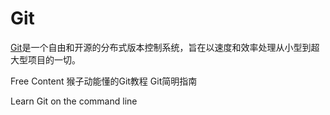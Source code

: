 # Git

[Git](https://git-scm.com/)是一个自由和开源的分布式版本控制系统，旨在以速度和效率处理从小型到超大型项目的一切。

<ResourceGroupTitle>Free Content</ResourceGroupTitle>
<BadgeLink badgeText='Course' colorScheme='green' href='https://backlog.com/git-tutorial/cn/'>猴子动能懂的Git教程</BadgeLink>
<BadgeLink badgeText='Course' colorScheme='green' href='https://rogerdudler.github.io/git-guide/index.zh.html'>Git简明指南</BadgeLink>

<BadgeLink badgeText='Course' colorScheme='green' href='https://github.com/jlord/git-it-electron'>Learn Git on the command line</BadgeLink>

